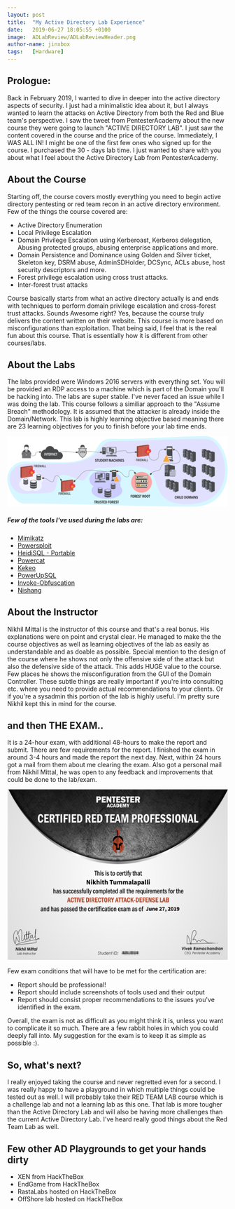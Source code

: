 ```yaml
---
layout: post
title:  "My Active Directory Lab Experience"
date:   2019-06-27 18:05:55 +0100
image:  ADLabReview/ADLabReviewHeader.png
author-name: jinxbox
tags:   [Hardware]
---
```


<link href='https://fonts.googleapis.com/css?family=Verdana' rel='stylesheet'>
<!-- <h1 style="font-family:Verdana">My Active Directory Lab Experience </h1> -->

<h2>Prologue:</h2>
Back in February 2019, I wanted to dive in deeper into the active directory aspects of security. I just had a minimalistic idea about it, but I always wanted to learn the attacks on Active Directory from both the Red and Blue team's perspective. I saw the tweet from PentesterAcademy about the new course they were going to launch "ACTIVE DIRECTORY LAB". I just saw the content covered in the course and the price of the course. Immediately, I WAS ALL IN! I might be one of the first few ones who signed up for the course. I purchased the 30 - days lab time. I just wanted to share with you about what I feel about the Active Directory Lab from PentesterAcademy.  

<h2>About the Course</h2>
Starting off, the course covers mostly everything you need to begin active directory pentesting or red team recon in an active directory environment. Few of the things the course covered are:

* Active Directory Enumeration
* Local Privilege Escalation
* Domain Privilege Escalation using Kerberoast, Kerberos delegation, Abusing protected groups, abusing enterprise applications and more. 
* Domain Persistence and Dominance using Golden and Silver ticket, Skeleton key, DSRM abuse, AdminSDHolder, DCSync, ACLs abuse, host security descriptors and more. 
* Forest privilege escalation using cross trust attacks. 
* Inter-forest trust attacks

Course basically starts from what an active directory actually is and ends with techniques to perform domain privilege escalation and cross-forest trust attacks. Sounds Awesome right? Yes, because the course truly delivers the content written on their website. This course is more based on misconfigurations than exploitation. That being said, I feel that is the real fun about this course. That is essentially how it is different from other courses/labs. 


<h2>About the Labs</h2>
The labs provided were Windows 2016 servers with everything set. You will be provided an RDP access to a machine which is part of the Domain you'll be hacking into. The labs are super stable. I've never faced an issue while I was doing the lab. This course follows a similiar approach to the "Assume Breach" methodology. It is assumed that the attacker is already inside the Domain/Network. This lab is highly learning objective based meaning there are 23 learning objectives for you to finish before your lab time ends.


![Lab Overview](/img/ADLabReview/activedirectorylab.png) 

<h5>Few of the tools I've used during the labs are: </h5>

* [Mimikatz](https://github.com/gentilkiwi/mimikatz/tree/master/mimikatz)
* [Powersploit](https://github.com/PowerShellMafia/PowerSploit)
* [HeidiSQL - Portable](https://www.heidisql.com/download.php)
* [Powercat](https://github.com/besimorhino/powercat)
* [Kekeo](https://github.com/gentilkiwi/kekeo)
* [PowerUpSQL](https://github.com/NetSPI/PowerUpSQL)
* [Invoke-Obfuscation](https://github.com/danielbohannon/Invoke-Obfuscation)
* [Nishang](https://github.com/samratashok/nishang)


<h2>About the Instructor</h2>
Nikhil Mittal is the instructor of this course and that's a real bonus. His explanations were on point and crystal clear. He managed to make the the course objectives as well as learning objectives of the lab as easily as understandable and as doable as possible. Special mention to the design of the course where he shows not only the offensive side of the attack but also the defensive side of the attack. This adds HUGE value to the course. Few places he shows the misconfiguration from the GUI of the Domain Controller. These subtle things are really important if you're into consulting etc. where you need to provide actual recommendations to your clients. Or if you're a sysadmin this portion of the lab is highly useful. I'm pretty sure Nikhil kept this in mind for the course. 


<h2>and then THE EXAM.. </h2>
It is a 24-hour exam, with additional 48-hours to make the report and submit. There are few requirements for the report. I finished the exam in around 3-4 hours and made the report the next day. Next, within 24 hours got a mail from them about me clearing the exam. Also got a personal mail from Nikhil Mittal, he was open to any feedback and improvements that could be done to the lab/exam. 

![Exam Certification](/img/ADLabReview/ADLabCert.png)

Few exam conditions that will have to be met for the certification are:

* Report should be professional! 
* Report should include screenshots of tools used and their output
* Report should consist proper recommendations to the issues you've identified in the exam.

Overall, the exam is not as difficult as you might think it is, unless you want to complicate it so much. There are a few rabbit holes in which you could deeply fall into. My suggestion for the exam is to keep it as simple as possible :).



<h2>So, what's next?</h2> 
I really enjoyed taking the course and never regretted even for a second. I was really happy to have a playground in which multiple things could be tested out as well. I will probably take their RED TEAM LAB course which is a challenge lab and not a learning lab as this one. That lab is more tougher than the Active Directory Lab and will also be having more challenges than the current Active Directory Lab. I've heard really good things about the Red Team Lab as well. 

<h2> Few other AD Playgrounds to get your hands dirty </h2>


* XEN from HackTheBox
* EndGame from HackTheBox
* RastaLabs hosted on HackTheBox
* OffShore lab hosted on HackTheBox 